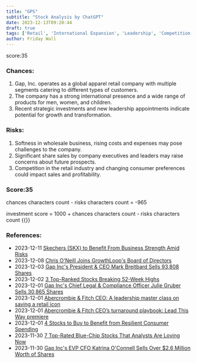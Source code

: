 ```yaml
---
title: "GPS"
subtitle: "Stock Analysis by ChatGPT"
date: 2023-12-13T09:20:44
draft: true
tags: ['Retail', 'International Expansion', 'Leadership', 'Competition', 'Growth Potential']
author: Friday Wall
---
```


score:35
### Chances:
1. Gap, Inc. operates as a global apparel retail company with multiple segments catering to different types of customers.
2. The company has a strong international presence and a wide range of products for men, women, and children.
3. Recent strategic investments and new leadership appointments indicate potential for growth and transformation.
### Risks:
1. Softness in wholesale business, rising costs and expenses may pose challenges to the company.
2. Significant share sales by company executives and leaders may raise concerns about future prospects.
3. Competition in the retail industry and changing consumer preferences could impact sales and profitability.
### Score:35
chances characters count - risks characters count = -965

investment score = 1000 + chances characters count - risks characters count
{{<tradingview symbol="NYSE:GPS">}}
### References:
- 2023-12-11 [Skechers (SKX) to Benefit From Business Strength Amid Risks](https://finance.yahoo.com/news/skechers-skx-benefit-business-strength-142500202.html)
- 2023-12-08 [Chris O'Neill Joins GrowthLoop's Board of Directors](https://finance.yahoo.com/news/chris-oneill-joins-growthloops-board-170000005.html)
- 2023-12-03 [Gap Inc's President & CEO Mark Breitbard Sells 93,808 Shares](https://finance.yahoo.com/news/gap-incs-president-ceo-mark-180518913.html)
- 2023-12-02 [3 Top-Ranked Stocks Breaking 52-Week Highs](https://finance.yahoo.com/news/3-top-ranked-stocks-breaking-003600698.html)
- 2023-12-01 [Gap Inc's Chief Legal & Compliance Officer Julie Gruber Sells 30,865 Shares](https://finance.yahoo.com/news/gap-incs-chief-legal-compliance-140620807.html)
- 2023-12-01 [Abercrombie & Fitch CEO: A leadership master class on saving a retail icon](https://finance.yahoo.com/news/abercrombie--fitch-ceo-a-leadership-master-class-on-saving-a-retail-icon-202225055.html)
- 2023-12-01 [Abercrombie & Fitch CEO’s turnaround playbook: Lead This Way premiere](https://finance.yahoo.com/video/abercrombie-fitch-ceo-turnaround-playbook-195950332.html)
- 2023-12-01 [4 Stocks to Buy to Benefit from Resilient Consumer Spending](https://finance.yahoo.com/news/4-stocks-buy-benefit-resilient-185142316.html)
- 2023-11-30 [7 Top-Rated Blue-Chip Stocks That Analysts Are Loving Now](https://finance.yahoo.com/news/7-top-rated-blue-chip-132700266.html)
- 2023-11-30 [Gap Inc's EVP CFO Katrina O'Connell Sells Over $2.6 Million Worth of Shares](https://finance.yahoo.com/news/gap-incs-evp-cfo-katrina-120443178.html)


                
